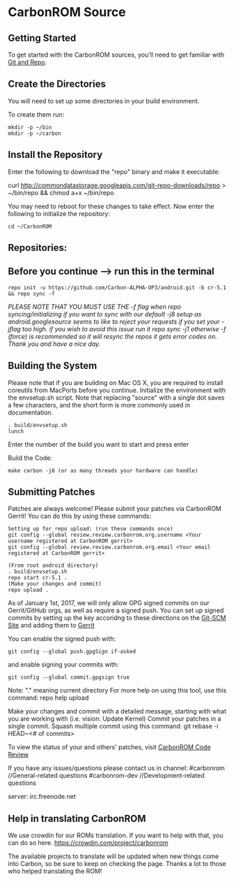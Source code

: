 CarbonROM Source
===================

Getting Started
---------------
To get started with the CarbonROM sources, you'll need to get
familiar with [Git and Repo](http://source.android.com/source/version-control.html).


Create the Directories
----------------------

You will need to set up some directories in your build environment.

To create them run:

    mkdir -p ~/bin
    mkdir -p ~/carbon


Install the Repository
----------------------

Enter the following to download the "repo" binary and make it executable:

curl http://commondatastorage.googleapis.com/git-repo-downloads/repo > ~/bin/repo && chmod a+x ~/bin/repo

You may need to reboot for these changes to take effect.
Now enter the following to initialize the repository:

    cd ~/CarbonROM


Repositories:
---------------

Before you continue --> run this in the terminal
----------------------------------------
    repo init -u https://github.com/Carbon-ALPHA-OP3/android.git -b cr-5.1 && repo sync -f

*PLEASE NOTE THAT YOU MUST USE THE -f flag when repo syncing/initializing if you want to sync with our default -j8 setup as android.googlesource seems to like to reject your requests if you set your -jflag too high.
if you wish to avoid this issue run it repo sync -j1 otherwise -f (force) is recommended so it will resync the repos it gets error codes on. Thank you and have a nice day.*


Building the System
---------------

Please note that if you are building on Mac OS X, you are required to install coreutils from MacPorts before you continue.
Initialize the environment with the envsetup.sh script. Note that replacing "source" with a single dot saves a few characters, and the short form is more commonly used in documentation.

    . build/envsetup.sh
    lunch

Enter the number of the build you want to start and press enter

Build the Code:

    make carbon -j8 (or as many threads your hardware can handle)

Submitting Patches
------------------
Patches are always welcome!  Please submit your patches via CarbonROM Gerrit!
You can do this by using these commands:

    Setting up for repo upload: (run these commands once)
    git config --global review.review.carbonrom.org.username <Your username registered at CarbonROM gerrit>
    git config --global review.review.carbonrom.org.email <Your email registered at CarbonROM gerrit>

    (From root android directory)
    . build/envsetup.sh
    repo start cr-5.1 .
    (Make your changes and commit)
    repo upload .

As of January 1st, 2017, we will only allow GPG signed commits on our Gerrit/GitHub orgs, as well as require a signed push.
You can set up signed commits by setting up the key accoridng to these directions on the [Git-SCM Site](https://git-scm.com/book/en/v2/Git-Tools-Signing-Your-Work)
and adding them to [Gerrit](http://review.carbonrom.org/#/settings/gpg-keys)

You can enable the signed push with:

    git config --global push.gpgSign if-asked


and enable signing your commits with:

    git config --global commit.gpgsign true


Note: "." meaning current directory
For more help on using this tool, use this command: repo help upload

Make your changes and commit with a detailed message, starting with what you are working with (i.e. vision: Update Kernel)
Commit your patches in a single commit. Squash multiple commit using this command: git rebase -i HEAD~<# of commits>

To view the status of your and others' patches, visit [CarbonROM Code Review](http://review.carbonrom.org/)

If you have any issues/questions please contact us in channel:
 #carbonrom       //General-related questions
 #carbonrom-dev   //Development-related questions

 server: irc.freenode.net

Help in translating CarbonROM
---------------
We use crowdin for our ROMs translation. If you want to help with that, you can do so here.
https://crowdin.com/project/carbonrom

The available projects to translate will be updated when new things come into Carbon, so be sure to keep on checking the page.
Thanks a lot to those who helped translating the ROM!
